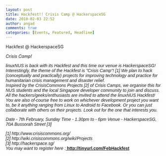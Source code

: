 ```yaml
---
layout: post
title: Hackfest!! Crisis Camp @ HackerspaceSG
date: 2010-02-03 22:52
author: angad
comments: true
categories: [Events, Featured, Headline]
---
```

Hackfest @ HackerspaceSG

<em>Crisis Camp!</em>
<div><span style="font-family: arial,sans-serif;">
<div><em>linuxNUS is back with its Hackfest and this time our venue is HackerspaceSG! Interestingly, the theme of the Hackfest is "Crisis Camp"! [1] We plan to hack (conceptually and practically) projects for improving technology and practice for humanitarian crisis management and disaster relief. </em></div>
<div><em>
</em></div>
<div><em>Inspired by the CrisisCommons Projects [2] of Crisis Camps, we organise this for NUS students and the local Singapore developer community to join and discuss. </em></div>
<div><em>
</em></div>
<div><em>All the hackers/geeks/enthusiasts are invited to attend the linuxNUS Hackfest!</em></div>
<div><em>You are also of-course free to work on whichever development project you want to, be it anything ranging from Linux to Android to Facebook. Or you can just collaborate with others on their projects. Look out for the one that interests you.

Date - 7th February, Sunday
Time - 1.30pm to - 6pm
Venue - HackerspaceSG, 70A Bussorah Street [3]</em></div>
<div><em>[1] http://www.crisiscommons.org/</em></div>
<div><em>[2] http://wiki.crisiscommons.org/wiki/Projects</em></div>
<div><em>[3] http://hackerspace.sg/</em></div>
<div></div>
<div><em>You may want to register here :<a href="http://tinyurl.com/FebHackfest"> </a></em><a href="http://tinyurl.com/FebHackfest"><strong>http://tinyurl.com/FebHackfest</strong></a></div>
</span></div>
